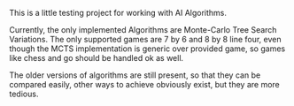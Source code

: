 This is a little testing project for working with AI Algorithms.

Currently, the only implemented Algorithms are Monte-Carlo Tree Search Variations.
The only supported games are 7 by 6 and 8 by 8 line four, even though the MCTS implementation 
is generic over provided game, so games like chess and go should be handled ok as well.

The older versions of algorithms are still present, so that they can be compared easily, other ways to achieve obviously exist, but they are more tedious.
